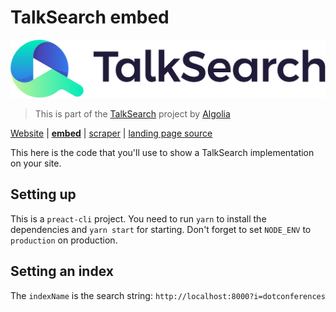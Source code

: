 # TalkSearch embed

![TalkSearch](assets/img/logo-talksearch-line@2x.png)

> This is part of the [TalkSearch](https://community.algolia.com/talksearch)
> project by [Algolia](https://algolia.com)

[Website](https://community.algolia.com/talksearch) |
[**embed**](https://github.com/algolia/talksearch-embed) |
[scraper](https://github.com/algolia/talksearch-scraper) |
[landing page source](https://github.com/algolia/talksearch)

This here is the code that you'll use to show a TalkSearch implementation on
your site.

## Setting up

This is a `preact-cli` project. You need to run `yarn` to install the
dependencies and `yarn start` for starting. Don't forget to set `NODE_ENV` to
`production` on production.

## Setting an index

The `indexName` is the search string: `http://localhost:8000?i=dotconferences`
